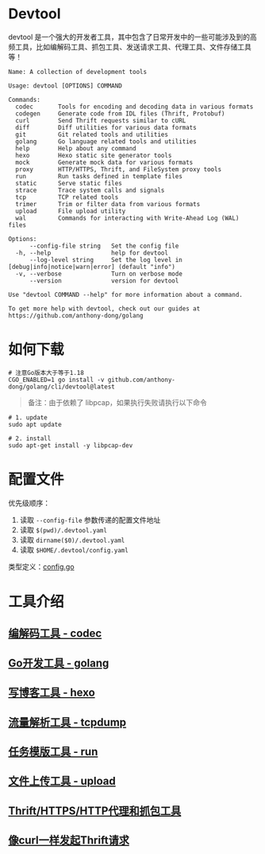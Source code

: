 # Devtool

devtool 是一个强大的开发者工具，其中包含了日常开发中的一些可能涉及到的高频工具，比如编解码工具、抓包工具、发送请求工具、代理工具、文件存储工具等！

```shell
Name: A collection of development tools

Usage: devtool [OPTIONS] COMMAND

Commands:
  codec       Tools for encoding and decoding data in various formats
  codegen     Generate code from IDL files (Thrift, Protobuf)
  curl        Send Thrift requests similar to cURL
  diff        Diff utilities for various data formats
  git         Git related tools and utilities
  golang      Go language related tools and utilities
  help        Help about any command
  hexo        Hexo static site generator tools
  mock        Generate mock data for various formats
  proxy       HTTP/HTTPS, Thrift, and FileSystem proxy tools
  run         Run tasks defined in template files
  static      Serve static files
  strace      Trace system calls and signals
  tcp         TCP related tools
  trimer      Trim or filter data from various formats
  upload      File upload utility
  wal         Commands for interacting with Write-Ahead Log (WAL) files

Options:
      --config-file string   Set the config file
  -h, --help                 help for devtool
      --log-level string     Set the log level in [debug|info|notice|warn|error] (default "info")
  -v, --verbose              Turn on verbose mode
      --version              version for devtool

Use "devtool COMMAND --help" for more information about a command.

To get more help with devtool, check out our guides at https://github.com/anthony-dong/golang
```

# 如何下载

```shell
# 注意Go版本大于等于1.18
CGO_ENABLED=1 go install -v github.com/anthony-dong/golang/cli/devtool@latest
```

> 备注：由于依赖了 libpcap，如果执行失败请执行以下命令

```shell
# 1. update
sudo apt update

# 2. install
sudo apt-get install -y libpcap-dev
```

# 配置文件

优先级顺序：

1. 读取  `--config-file` 参数传递的配置文件地址
2. 读取 `$(pwd)/.devtool.yaml`
3. 读取 `dirname($0)/.devtool.yaml`
4. 读取 `$HOME/.devtool/config.yaml`

类型定义：[config.go](../../command/config.go)

# 工具介绍

## [编解码工具 - codec ](./command/codec)

## [Go开发工具 - golang](./command/golang)

## [写博客工具 - hexo](./command/hexo)

## [流量解析工具 - tcpdump](./command/tcpdump)

## [任务模版工具 - run](./command/run)

## [文件上传工具 - upload](./command/upload)

## [Thrift/HTTPS/HTTP代理和抓包工具](./command/proxy)

## [像curl一样发起Thrift请求](./command/curl)